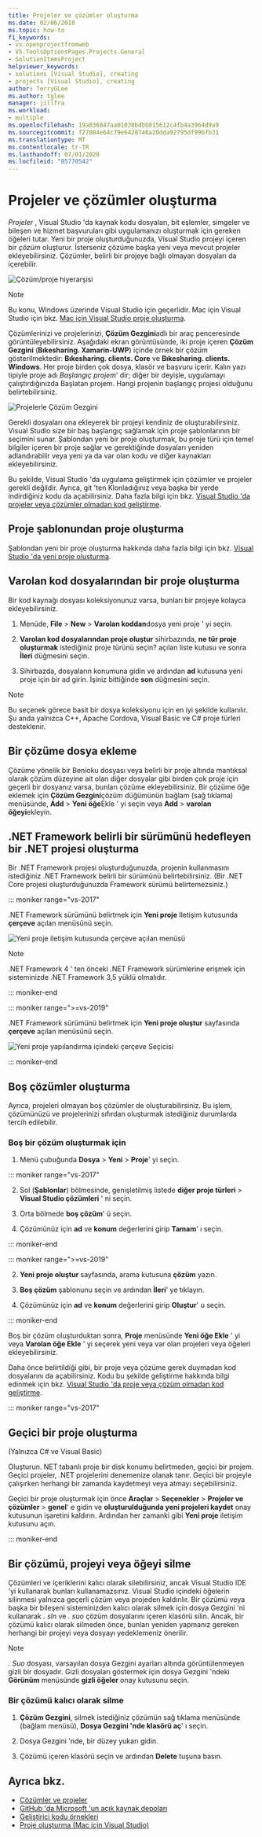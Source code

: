 ```yaml
---
title: Projeler ve çözümler oluşturma
ms.date: 02/06/2018
ms.topic: how-to
f1_keywords:
- vs.openprojectfromweb
- VS.ToolsOptionsPages.Projects.General
- SolutionItemsProject
helpviewer_keywords:
- solutions [Visual Studio], creating
- projects [Visual Studio], creating
author: TerryGLee
ms.author: tglee
manager: jillfra
ms.workload:
- multiple
ms.openlocfilehash: 19a836847aa01038bdbb015612c4fb4a3964d9a9
ms.sourcegitcommit: f27084e64c79e6428746a20dda92795df996fb31
ms.translationtype: MT
ms.contentlocale: tr-TR
ms.lasthandoff: 07/01/2020
ms.locfileid: "85770542"
---
```

# <a name="create-solutions-and-projects"></a>Projeler ve çözümler oluşturma

*Projeler* , Visual Studio 'da kaynak kodu dosyaları, bit eşlemler, simgeler ve bileşen ve hizmet başvuruları gibi uygulamanızı oluşturmak için gereken öğeleri tutar. Yeni bir proje oluşturduğunuzda, Visual Studio projeyi içeren bir *çözüm* oluşturur. İsterseniz çözüme başka yeni veya mevcut projeler ekleyebilirsiniz. Çözümler, belirli bir projeye bağlı olmayan dosyaları da içerebilir.

![Çözüm/proje hiyerarşisi](./media/vside-proj-soln.png)

> [!NOTE]
> Bu konu, Windows üzerinde Visual Studio için geçerlidir. Mac için Visual Studio için bkz. [Mac için Visual Studio proje oluşturma](/visualstudio/mac/create-new-projects).

Çözümlerinizi ve projelerinizi, **Çözüm Gezgini**adlı bir araç penceresinde görüntüleyebilirsiniz. Aşağıdaki ekran görüntüsünde, iki proje içeren **Çözüm Gezgini** (**Bıkesharing. Xamarin-UWP**) içinde örnek bir çözüm gösterilmektedir: **Bıkesharing. clients. Core** ve **Bıkesharing. clients. Windows**. Her proje birden çok dosya, klasör ve başvuru içerir. Kalın yazı tipiyle proje adı *Başlangıç projem*' dir; diğer bir deyişle, uygulamayı çalıştırdığınızda Başlatan projem. Hangi projenin başlangıç projesi olduğunu belirtebilirsiniz.

![Projelerle Çözüm Gezgini](./media/vside-solution-explorer-projects.png)

Gerekli dosyaları ona ekleyerek bir projeyi kendiniz de oluşturabilirsiniz. Visual Studio size bir baş başlangıç sağlamak için proje şablonlarının bir seçimini sunar. Şablondan yeni bir proje oluşturmak, bu proje türü için temel bilgiler içeren bir proje sağlar ve gerektiğinde dosyaları yeniden adlandırabilir veya yeni ya da var olan kodu ve diğer kaynakları ekleyebilirsiniz.

Bu şekilde, Visual Studio 'da uygulama geliştirmek için çözümler ve projeler gerekli değildir. Ayrıca, git 'ten Klonladığınız veya başka bir yerde indirdiğiniz kodu da açabilirsiniz. Daha fazla bilgi için bkz. [Visual Studio 'da projeler veya çözümler olmadan kod geliştirme](../ide/develop-code-in-visual-studio-without-projects-or-solutions.md).

## <a name="create-a-project-from-a-project-template"></a>Proje şablonundan proje oluşturma

Şablondan yeni bir proje oluşturma hakkında daha fazla bilgi için bkz. [Visual Studio 'da yeni proje oluşturma](create-new-project.md).

## <a name="create-a-project-from-existing-code-files"></a>Varolan kod dosyalarından bir proje oluşturma

Bir kod kaynağı dosyası koleksiyonunuz varsa, bunları bir projeye kolayca ekleyebilirsiniz.

1. Menüde, **File**  >  **New**  >  **Varolan koddan**dosya yeni proje ' yi seçin.

1. **Varolan kod dosyalarından proje oluştur** sihirbazında, **ne tür proje oluşturmak** istediğiniz proje türünü seçin? açılan liste kutusu ve sonra **İleri** düğmesini seçin.

1. Sihirbazda, dosyaların konumuna gidin ve ardından **ad** kutusuna yeni proje için bir ad girin. İşiniz bittiğinde **son** düğmesini seçin.

> [!NOTE]
> Bu seçenek görece basit bir dosya koleksiyonu için en iyi şekilde kullanılır. Şu anda yalnızca C++, Apache Cordova, Visual Basic ve C# proje türleri desteklenir.

## <a name="add-files-to-a-solution"></a>Bir çözüme dosya ekleme

Çözüme yönelik bir Benioku dosyası veya belirli bir proje altında mantıksal olarak çözüm düzeyine ait olan diğer dosyalar gibi birden çok proje için geçerli bir dosyanız varsa, bunları çözüme ekleyebilirsiniz. Bir çözüme öğe eklemek için **Çözüm Gezgini**çözüm düğümünün bağlam (sağ tıklama) menüsünde, **Add**  >  **Yeni öğe**Ekle ' yi seçin veya **Add**  >  **varolan öğeyi**ekleyin.

## <a name="create-a-net-project-that-targets-a-specific-version-of-the-net-framework"></a>.NET Framework belirli bir sürümünü hedefleyen bir .NET projesi oluşturma

Bir .NET Framework projesi oluşturduğunuzda, projenin kullanmasını istediğiniz .NET Framework belirli bir sürümünü belirtebilirsiniz. (Bir .NET Core projesi oluşturduğunuzda Framework sürümü belirtemezsiniz.)

::: moniker range="vs-2017"

.NET Framework sürümünü belirtmek için **Yeni proje** Iletişim kutusunda **çerçeve** açılan menüsünü seçin.

![Yeni proje iletişim kutusunda çerçeve açılan menüsü](./media/vside-newproject-framework.png)

> [!NOTE]
> .NET Framework 4 ' ten önceki .NET Framework sürümlerine erişmek için sisteminizde .NET Framework 3,5 yüklü olmalıdır.

::: moniker-end

::: moniker range=">=vs-2019"

.NET Framework sürümünü belirtmek için **Yeni proje oluştur** sayfasında **çerçeve** açılan menüsünü seçin.

![Yeni proje yapılandırma içindeki çerçeve Seçicisi](media/vs-2019/configure-new-project-framework.png)

::: moniker-end

## <a name="create-empty-solutions"></a>Boş çözümler oluşturma

Ayrıca, projeleri olmayan boş çözümler de oluşturabilirsiniz. Bu işlem, çözümünüzü ve projelerinizi sıfırdan oluşturmak istediğiniz durumlarda tercih edilebilir.

### <a name="to-create-an-empty-solution"></a>Boş bir çözüm oluşturmak için

1. Menü çubuğunda **Dosya**  >  **Yeni**  >  **Proje**' yi seçin.

::: moniker range="vs-2017"

2. Sol (**Şablonlar**) bölmesinde, genişletilmiş listede **diğer proje türleri** > **Visual Studio çözümleri** ' ni seçin.

3. Orta bölmede **boş çözüm**' ü seçin.

4. Çözümünüz için **ad** ve **konum** değerlerini girip **Tamam**' ı seçin.

::: moniker-end

::: moniker range=">=vs-2019"

2. **Yeni proje oluştur** sayfasında, arama kutusuna **çözüm** yazın.

3. **Boş çözüm** şablonunu seçin ve ardından **İleri**' ye tıklayın.

4. Çözümünüz için **ad** ve **konum** değerlerini girip **Oluştur**' u seçin.

::: moniker-end

Boş bir çözüm oluşturduktan sonra, **Proje** menüsünde **Yeni öğe Ekle** ' yi veya **Varolan öğe Ekle** ' yi seçerek yeni veya var olan projeleri veya öğeleri ekleyebilirsiniz.

Daha önce belirtildiği gibi, bir proje veya çözüme gerek duymadan kod dosyalarını da açabilirsiniz. Kodu bu şekilde geliştirme hakkında bilgi edinmek için bkz. [Visual Studio 'da proje veya çözüm olmadan kod geliştirme](../ide/develop-code-in-visual-studio-without-projects-or-solutions.md).

::: moniker range="vs-2017"

## <a name="create-a-temporary-project"></a>Geçici bir proje oluşturma

(Yalnızca C# ve Visual Basic)

Oluşturun. NET tabanlı proje bir disk konumu belirtmeden, geçici bir projem. Geçici projeler, .NET projelerini denemenize olanak tanır. Geçici bir projeyle çalışırken herhangi bir zamanda kaydetmeyi veya atmayı seçebilirsiniz.

Geçici bir proje oluşturmak için önce **Araçlar**  >  **Seçenekler**  >  **Projeler ve çözümler**  >  **genel**' e gidin ve **oluşturulduğunda yeni projeleri kaydet** onay kutusunun işaretini kaldırın. Ardından her zamanki gibi **Yeni proje** iletişim kutusunu açın.

::: moniker-end

## <a name="delete-a-solution-project-or-item"></a>Bir çözümü, projeyi veya öğeyi silme

Çözümleri ve içeriklerini kalıcı olarak silebilirsiniz, ancak Visual Studio IDE 'yi kullanarak bunları kullanamazsınız. Visual Studio içindeki öğelerin silinmesi yalnızca geçerli çözüm veya projeden kaldırılır. Bir çözümü veya başka bir bileşeni sisteminizden kalıcı olarak silmek için dosya Gezgini 'ni kullanarak *. sln* ve *. suo* çözüm dosyalarını içeren klasörü silin. Ancak, bir çözümü kalıcı olarak silmeden önce, bunları yeniden yapmanız gereken herhangi bir projeyi veya dosyayı yedeklemeniz önerilir.

> [!NOTE]
> *. Suo* dosyası, varsayılan dosya Gezgini ayarları altında görüntülenmeyen gizli bir dosyadır. Gizli dosyaları göstermek için dosya Gezgini 'ndeki **Görünüm** menüsünde **gizli öğeler** onay kutusunu seçin.

### <a name="permanently-delete-a-solution"></a>Bir çözümü kalıcı olarak silme

1. **Çözüm Gezgini**, silmek istediğiniz çözümün sağ tıklama menüsünde (bağlam menüsü), **Dosya Gezgini 'nde klasörü aç**' ı seçin.

1. Dosya Gezgini 'nde, bir düzey yukarı gidin.

1. Çözümü içeren klasörü seçin ve ardından **Delete** tuşuna basın.

## <a name="see-also"></a>Ayrıca bkz.

- [Çözümler ve projeler](../ide/solutions-and-projects-in-visual-studio.md)
- [GitHub 'da Microsoft 'un açık kaynak depoları](https://github.com/Microsoft)
- [Geliştirici kodu örnekleri](https://code.msdn.microsoft.com/)
- [Proje oluşturma (Mac için Visual Studio)](/visualstudio/mac/create-new-projects)
